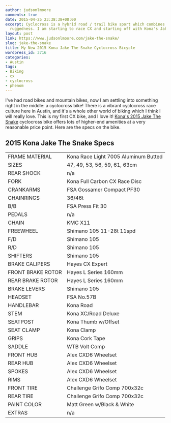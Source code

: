 ```yaml
---
author: judsonlmoore
comments: true
date: 2015-04-25 23:38:38+00:00
excerpt: Cyclocross is a hybrid road / trail bike sport which combines speed with
  ruggedness. I am starting to race CX and starting off with Kona's Jake The Snake.
layout: post
link: https://www.judsonlmoore.com/jake-the-snake/
slug: jake-the-snake
title: My New 2015 Kona Jake The Snake Cyclocross Bicycle
wordpress_id: 3716
categories:
- Austin
tags:
- Biking
- cx
- cyclocross
- phenom
---
```


I've had road bikes and mountain bikes, now I am settling into something right in the middle: a cyclocross bike! There is a vibrant cyclocross race culture here in Austin, and it's a whole other world of biking which I think I will really love. This is my first CX bike, and I love it! [Kona's 2015 Jake The Snake](http://2015.konaworld.com/jake_the_snake.cfm) cyclocross bike offers lots of higher-end amenities at a very reasonable price point. Here are the specs on the bike.


## 2015 Kona Jake The Snake Specs


<table cellpadding="0" id="specstable" >
<tbody >
<tr class="altercolor" >

<td class="label" >FRAME MATERIAL
</td>

<td class="data" >Kona Race Light 7005 Aluminum Butted
</td>
</tr>
<tr >

<td class="label" >SIZES
</td>

<td class="data" >47, 49, 53, 56, 59, 61, 63cm
</td>
</tr>
<tr class="altercolor" >

<td class="label" >REAR SHOCK
</td>

<td class="data" >n/a
</td>
</tr>
<tr >

<td class="label" >FORK
</td>

<td class="data" >Kona Full Carbon CX Race Disc
</td>
</tr>
<tr class="altercolor" >

<td class="label" >CRANKARMS
</td>

<td class="data" >FSA Gossamer Compact PF30
</td>
</tr>
<tr >

<td class="label" >CHAINRINGS
</td>

<td class="data" >36/46t
</td>
</tr>
<tr class="altercolor" >

<td class="label" >B/B
</td>

<td class="data" >FSA Press Fit 30
</td>
</tr>
<tr >

<td class="label" >PEDALS
</td>

<td class="data" >n/a
</td>
</tr>
<tr class="altercolor" >

<td class="label" >CHAIN
</td>

<td class="data" >KMC X11
</td>
</tr>
<tr >

<td class="label" >FREEWHEEL
</td>

<td class="data" >Shimano 105 11-28t 11spd
</td>
</tr>
<tr class="altercolor" >

<td class="label" >F/D
</td>

<td class="data" >Shimano 105
</td>
</tr>
<tr >

<td class="label" >R/D
</td>

<td class="data" >Shimano 105
</td>
</tr>
<tr class="altercolor" >

<td class="label" >SHIFTERS
</td>

<td class="data" >Shimano 105
</td>
</tr>
<tr >

<td class="label" >BRAKE CALIPERS
</td>

<td class="data" >Hayes CX Expert
</td>
</tr>
<tr class="altercolor" >

<td class="label" >FRONT BRAKE ROTOR
</td>

<td class="data" >Hayes L Series 160mm
</td>
</tr>
<tr >

<td class="label" >REAR BRAKE ROTOR
</td>

<td class="data" >Hayes L Series 160mm
</td>
</tr>
<tr class="altercolor" >

<td class="label" >BRAKE LEVERS
</td>

<td class="data" >Shimano 105
</td>
</tr>
<tr >

<td class="label" >HEADSET
</td>

<td class="data" >FSA No.57B
</td>
</tr>
<tr class="altercolor" >

<td class="label" >HANDLEBAR
</td>

<td class="data" >Kona Road
</td>
</tr>
<tr >

<td class="label" >STEM
</td>

<td class="data" >Kona XC/Road Deluxe
</td>
</tr>
<tr class="altercolor" >

<td class="label" >SEATPOST
</td>

<td class="data" >Kona Thumb w/Offset
</td>
</tr>
<tr >

<td class="label" >SEAT CLAMP
</td>

<td class="data" >Kona Clamp
</td>
</tr>
<tr class="altercolor" >

<td class="label" >GRIPS
</td>

<td class="data" >Kona Cork Tape
</td>
</tr>
<tr >

<td class="label" >SADDLE
</td>

<td class="data" >WTB Volt Comp
</td>
</tr>
<tr class="altercolor" >

<td class="label" >FRONT HUB
</td>

<td class="data" >Alex CXD6 Wheelset
</td>
</tr>
<tr >

<td class="label" >REAR HUB
</td>

<td class="data" >Alex CXD6 Wheelset
</td>
</tr>
<tr class="altercolor" >

<td class="label" >SPOKES
</td>

<td class="data" >Alex CXD6 Wheelset
</td>
</tr>
<tr >

<td class="label" >RIMS
</td>

<td class="data" >Alex CXD6 Wheelset
</td>
</tr>
<tr class="altercolor" >

<td class="label" >FRONT TIRE
</td>

<td class="data" >Challenge Grifo Comp 700x32c
</td>
</tr>
<tr >

<td class="label" >REAR TIRE
</td>

<td class="data" >Challenge Grifo Comp 700x32c
</td>
</tr>
<tr class="altercolor" >

<td class="label" >PAINT COLOR
</td>

<td class="data" >Matt Green w/Black & White
</td>
</tr>
<tr >

<td class="label" >EXTRAS
</td>

<td class="data" >n/a
</td>
</tr>
</tbody>
</table>
